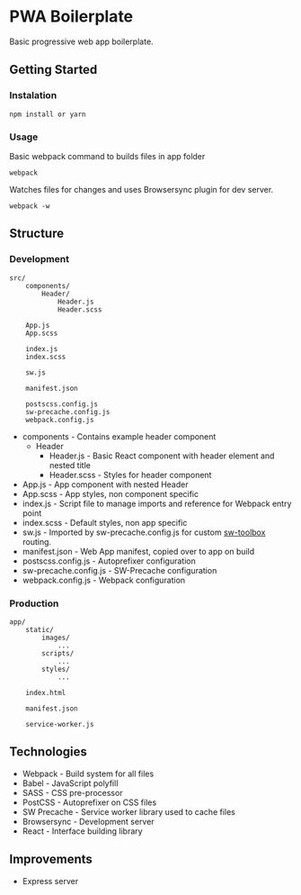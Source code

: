 # PWA Boilerplate
Basic progressive web app boilerplate.

## Getting Started

### Instalation
```
npm install or yarn
```

### Usage
Basic webpack command to builds files in app folder
```
webpack
```

Watches files for changes and uses Browsersync plugin for dev server.
```
webpack -w
```

## Structure
### Development
```
src/
    components/
        Header/
            Header.js
            Header.scss

    App.js
    App.scss

    index.js
    index.scss

    sw.js

    manifest.json

    postscss.config.js
    sw-precache.config.js
    webpack.config.js
```

- components - Contains example header component
    - Header
        - Header.js - Basic React component with header element and nested title
        - Header.scss - Styles for header component
- App.js - App component with nested Header
- App.scss - App styles, non component specific
- index.js - Script file to manage imports and reference for Webpack entry point
- index.scss - Default styles, non app specific
- sw.js - Imported by sw-precache.config.js for custom [sw-toolbox ](https://googlechrome.github.io/sw-toolbox/) routing.
- manifest.json - Web App manifest, copied over to app on build
- postscss.config.js - Autoprefixer configuration
- sw-precache.config.js - SW-Precache configuration
- webpack.config.js - Webpack configuration


### Production
```
app/
    static/
        images/
            ...
        scripts/
            ...
        styles/
            ...

    index.html

    manifest.json

    service-worker.js
```

## Technologies
- Webpack - Build system for all files
- Babel - JavaScript polyfill
- SASS - CSS pre-processor
- PostCSS - Autoprefixer on CSS files
- SW Precache - Service worker library used to cache files
- Browsersync - Development server
- React - Interface building library

## Improvements
- Express server

